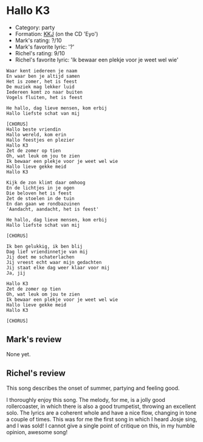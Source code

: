 # Hallo K3

 * Category: party
 * Formation: [KKJ](Kkj.md) (on the CD 'Eyo')
 * Mark's rating: ?/10
 * Mark's  favorite lyric: '?'
 * Richel's rating: 9/10
 * Richel's favorite lyric: 'Ik bewaar een plekje voor je weet wel wie'
 
```
Waar kent iedereen je naam
En waar ben je altijd samen
Het is zomer, het is feest
De muziek mag lekker luid
Iedereen komt zo naar buiten
Vogels fluiten, het is feest

He hallo, dag lieve mensen, kom erbij
Hallo liefste schat van mij

[CHORUS]
Hallo beste vriendin
Hallo wereld, kom erin
Hallo feestjes en plezier
Hallo K3
Zet de zomer op tien
Oh, wat leuk om jou te zien
Ik bewaar een plekje voor je weet wel wie
Hallo lieve gekke meid
Hallo K3

Kijk de zon klimt daar omhoog
En de lichtjes in je ogen
Die beloven het is feest
Zet de stoelen in de tuin
En dan gaan we rondbazuinen
'Aandacht, aandacht, het is feest'

He hallo, dag lieve mensen, kom erbij
Hallo liefste schat van mij

[CHORUS]

Ik ben gelukkig, ik ben blij
Dag lief vriendinnetje van mij
Jij doet me schaterlachen
Jij vreest echt waar mijn gedachten
Jij staat elke dag weer klaar voor mij
Ja, jij

Hallo K3
Zet de zomer op tien
Oh, wat leuk om jou te zien
Ik bewaar een plekje voor je weet wel wie
Hallo lieve gekke meid
Hallo K3

[CHORUS]
```

## Mark's review

None yet.

## Richel's review

This song describes the onset of summer, partying and feeling good.

I thoroughly enjoy this song. The melody, for me, is a jolly good rollercoaster,
in which there is also a good trumpetist, throwing an excellent solo. The lyrics
are a coherent whole and have a nice flow, changing in tone a couple of times. This was for
me the first song in which I heard Josje sing, and I was sold! I cannot give a single point of critique on
this, in my humble opinion, awesome song! 